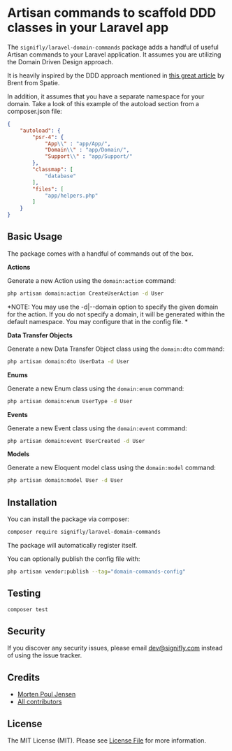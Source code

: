 # Artisan commands to scaffold DDD classes in your Laravel app

The `signifly/laravel-domain-commands` package adds a handful of useful Artisan commands to your Laravel application. It assumes you are utilizing the Domain Driven Design approach.

It is heavily inspired by the DDD approach mentioned in [this great article](https://stitcher.io/blog/organise-by-domain) by Brent from Spatie.

In addition, it assumes that you have a separate namespace for your domain. Take a look of this example of the autoload section from a composer.json file:
```json
{
    "autoload": {
        "psr-4": {
            "App\\" : "app/App/",
            "Domain\\" : "app/Domain/",
            "Support\\" : "app/Support/"
        },
        "classmap": [
            "database"
        ],
        "files": [
            "app/helpers.php"
        ]
    }
}
```

## Basic Usage

The package comes with a handful of commands out of the box.

**Actions**

Generate a new Action using the `domain:action` command:

```bash
php artisan domain:action CreateUserAction -d User
```

*NOTE: You may use the -d|--domain option to specify the given domain for the action. If you do not specify a domain, it will be generated within the default namespace. You may configure that in the config file. *

**Data Transfer Objects**

Generate a new Data Transfer Object class using the `domain:dto` command:

```bash
php artisan domain:dto UserData -d User
```

**Enums**

Generate a new Enum class using the `domain:enum` command:

```bash
php artisan domain:enum UserType -d User
```

**Events**

Generate a new Event class using the `domain:event` command:

```bash
php artisan domain:event UserCreated -d User
```

**Models**

Generate a new Eloquent model class using the `domain:model` command:

```bash
php artisan domain:model User -d User
```

## Installation

You can install the package via composer:

```bash
composer require signifly/laravel-domain-commands
```

The package will automatically register itself.


You can optionally publish the config file with:

```bash
php artisan vendor:publish --tag="domain-commands-config"
```

## Testing
```bash
composer test
```

## Security

If you discover any security issues, please email dev@signifly.com instead of using the issue tracker.

## Credits

- [Morten Poul Jensen](https://github.com/pactode)
- [All contributors](../../contributors)

## License

The MIT License (MIT). Please see [License File](LICENSE.md) for more information.
